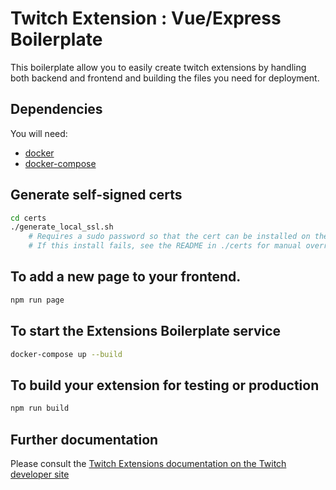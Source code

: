 # Twitch Extension : Vue/Express Boilerplate

This boilerplate allow you to easily create twitch extensions by handling both backend and frontend and building the files you need for deployment.

## Dependencies

You will need:
 * [docker](https://docs.docker.com/engine/installation/)
 * [docker-compose](https://docs.docker.com/compose/install/)

## Generate self-signed certs
```bash
cd certs
./generate_local_ssl.sh
    # Requires a sudo password so that the cert can be installed on the root keychain
    # If this install fails, see the README in ./certs for manual override.
```

## To add a new page to your frontend.
```bash
npm run page
```

## To start the Extensions Boilerplate service
```bash
docker-compose up --build
```

## To build your extension for testing or production
```bash
npm run build
```

## Further documentation

Please consult the [Twitch Extensions documentation on the Twitch developer site](https://dev.twitch.tv/docs/extensions)